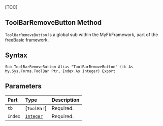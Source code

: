 [TOC]
## ToolBarRemoveButton Method

`ToolBarRemoveButton` Is a global sub within the MyFbFramework, part of the freeBasic framework.
## Syntax

```freeBasic
Sub ToolBarRemoveButton Alias "ToolBarRemoveButton" (tb As My.Sys.Forms.ToolBar Ptr, Index As Integer) Export
```

## Parameters

|Part|Type|Description|
| :------------ | :------------ | :------------ |
|`tb`|[`ToolBar`]|Required.|
|`Index`|[`Integer`]("https://www.freebasic.net/wiki/KeyPgInteger")|Required.|
